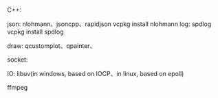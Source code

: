 C++:


json:   nlohmann、jsoncpp、rapidjson
    vcpkg install nlohmann
log:    spdlog
    vcpkg install spdlog


draw: 
    qcustomplot、qpainter、

socket:

IO:
    libuv(in windows, based on IOCP、in linux, based on epoll)

ffmpeg
